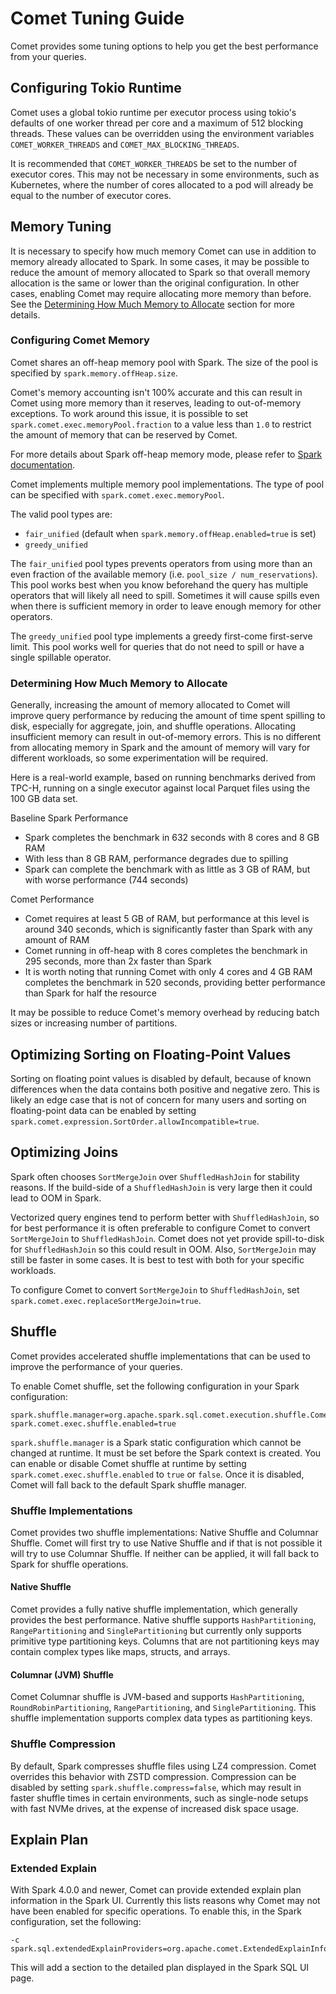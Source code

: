 <!---
Licensed to the Apache Software Foundation (ASF) under one
or more contributor license agreements.  See the NOTICE file
distributed with this work for additional information
regarding copyright ownership.  The ASF licenses this file
to you under the Apache License, Version 2.0 (the
"License"); you may not use this file except in compliance
with the License.  You may obtain a copy of the License at

http://www.apache.org/licenses/LICENSE-2.0

Unless required by applicable law or agreed to in writing,
software distributed under the License is distributed on an
"AS IS" BASIS, WITHOUT WARRANTIES OR CONDITIONS OF ANY
KIND, either express or implied.  See the License for the
specific language governing permissions and limitations
under the License.
-->

# Comet Tuning Guide

Comet provides some tuning options to help you get the best performance from your queries.

## Configuring Tokio Runtime

Comet uses a global tokio runtime per executor process using tokio's defaults of one worker thread per core and a
maximum of 512 blocking threads. These values can be overridden using the environment variables `COMET_WORKER_THREADS`
and `COMET_MAX_BLOCKING_THREADS`.

It is recommended that `COMET_WORKER_THREADS` be set to the number of executor cores. This may not be necessary
in some environments, such as Kubernetes, where the number of cores allocated to a pod will already be equal to the 
number of executor cores. 

## Memory Tuning

It is necessary to specify how much memory Comet can use in addition to memory already allocated to Spark. In some
cases, it may be possible to reduce the amount of memory allocated to Spark so that overall memory allocation is
the same or lower than the original configuration. In other cases, enabling Comet may require allocating more memory
than before. See the [Determining How Much Memory to Allocate] section for more details.

[Determining How Much Memory to Allocate]: #determining-how-much-memory-to-allocate

### Configuring Comet Memory

Comet shares an off-heap memory pool with Spark. The size of the pool is
specified by `spark.memory.offHeap.size`.

Comet's memory accounting isn't 100% accurate and this can result in Comet using more memory than it reserves,
leading to out-of-memory exceptions. To work around this issue, it is possible to
set `spark.comet.exec.memoryPool.fraction` to a value less than `1.0` to restrict the amount of memory that can be
reserved by Comet.

For more details about Spark off-heap memory mode, please refer to [Spark documentation]. 

[Spark documentation]: https://spark.apache.org/docs/latest/configuration.html

Comet implements multiple memory pool implementations. The type of pool can be specified with `spark.comet.exec.memoryPool`.

The valid pool types are:

- `fair_unified` (default when `spark.memory.offHeap.enabled=true` is set)
- `greedy_unified`


The `fair_unified` pool types prevents operators from using more than an even fraction of the available memory
(i.e. `pool_size / num_reservations`). This pool works best when you know beforehand
the query has multiple operators that will likely all need to spill. Sometimes it will cause spills even
when there is sufficient memory in order to leave enough memory for other operators.

The `greedy_unified` pool type implements a greedy first-come first-serve limit. This pool works well for queries that do not
need to spill or have a single spillable operator.

[shuffle]: #shuffle

[Advanced Memory Tuning]: #advanced-memory-tuning

### Determining How Much Memory to Allocate

Generally, increasing the amount of memory allocated to Comet will improve query performance by reducing the
amount of time spent spilling to disk, especially for aggregate, join, and shuffle operations. Allocating insufficient
memory can result in out-of-memory errors. This is no different from allocating memory in Spark and the amount of
memory will vary for different workloads, so some experimentation will be required.

Here is a real-world example, based on running benchmarks derived from TPC-H, running on a single executor against
local Parquet files using the 100 GB data set.

Baseline Spark Performance

- Spark completes the benchmark in 632 seconds with 8 cores and 8 GB RAM
- With less than 8 GB RAM, performance degrades due to spilling
- Spark can complete the benchmark with as little as 3 GB of RAM, but with worse performance (744 seconds)

Comet Performance

- Comet requires at least 5 GB of RAM, but performance at this level
  is around 340 seconds, which is significantly faster than Spark with any amount of RAM
- Comet running in off-heap with 8 cores completes the benchmark in 295 seconds, more than 2x faster than Spark
- It is worth noting that running Comet with only 4 cores and 4 GB RAM completes the benchmark in 520 seconds,
  providing better performance than Spark for half the resource

It may be possible to reduce Comet's memory overhead by reducing batch sizes or increasing number of partitions.

## Optimizing Sorting on Floating-Point Values

Sorting on floating point values is disabled by default, because of known differences when the data 
contains both positive and negative zero. This is likely an edge case that is not of concern for many users
and sorting on floating-point data can be enabled by setting `spark.comet.expression.SortOrder.allowIncompatible=true`.

## Optimizing Joins

Spark often chooses `SortMergeJoin` over `ShuffledHashJoin` for stability reasons. If the build-side of a
`ShuffledHashJoin` is very large then it could lead to OOM in Spark.

Vectorized query engines tend to perform better with `ShuffledHashJoin`, so for best performance it is often preferable
to configure Comet to convert `SortMergeJoin` to `ShuffledHashJoin`. Comet does not yet provide spill-to-disk for
`ShuffledHashJoin` so this could result in OOM. Also, `SortMergeJoin` may still be faster in some cases. It is best
to test with both for your specific workloads.

To configure Comet to convert `SortMergeJoin` to `ShuffledHashJoin`, set `spark.comet.exec.replaceSortMergeJoin=true`.

## Shuffle

Comet provides accelerated shuffle implementations that can be used to improve the performance of your queries.

To enable Comet shuffle, set the following configuration in your Spark configuration:

```
spark.shuffle.manager=org.apache.spark.sql.comet.execution.shuffle.CometShuffleManager
spark.comet.exec.shuffle.enabled=true
```

`spark.shuffle.manager` is a Spark static configuration which cannot be changed at runtime.
It must be set before the Spark context is created. You can enable or disable Comet shuffle
at runtime by setting `spark.comet.exec.shuffle.enabled` to `true` or `false`.
Once it is disabled, Comet will fall back to the default Spark shuffle manager.

### Shuffle Implementations

Comet provides two shuffle implementations: Native Shuffle and Columnar Shuffle. Comet will first try to use Native
Shuffle and if that is not possible it will try to use Columnar Shuffle. If neither can be applied, it will fall
back to Spark for shuffle operations.

#### Native Shuffle

Comet provides a fully native shuffle implementation, which generally provides the best performance. Native shuffle
supports `HashPartitioning`, `RangePartitioning` and `SinglePartitioning` but currently only supports primitive type
partitioning keys. Columns that are not partitioning keys may contain complex types like maps, structs, and arrays.

#### Columnar (JVM) Shuffle

Comet Columnar shuffle is JVM-based and supports `HashPartitioning`, `RoundRobinPartitioning`, `RangePartitioning`, and
`SinglePartitioning`. This shuffle implementation supports complex data types as partitioning keys.

### Shuffle Compression

By default, Spark compresses shuffle files using LZ4 compression. Comet overrides this behavior with ZSTD compression.
Compression can be disabled by setting `spark.shuffle.compress=false`, which may result in faster shuffle times in
certain environments, such as single-node setups with fast NVMe drives, at the expense of increased disk space usage.

## Explain Plan

### Extended Explain

With Spark 4.0.0 and newer, Comet can provide extended explain plan information in the Spark UI. Currently this lists
reasons why Comet may not have been enabled for specific operations.
To enable this, in the Spark configuration, set the following:

```shell
-c spark.sql.extendedExplainProviders=org.apache.comet.ExtendedExplainInfo
```

This will add a section to the detailed plan displayed in the Spark SQL UI page.
